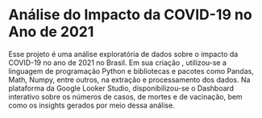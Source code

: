 # Análise do Impacto da COVID-19 no Ano de 2021
Esse projeto é uma análise exploratória de dados sobre o impacto da COVID-19 no ano de 2021 no Brasil.
Em sua criação , utilizou-se a linguagem de programação Python e bibliotecas e pacotes como Pandas, Math, Numpy, entre outros, na extração e processamento dos dados.
Na plataforma da Google Looker Studio, disponibilizou-se o Dashboard interativo sobre os números de casos, de mortes e de vacinação, bem como os insights gerados por meio dessa análise.
